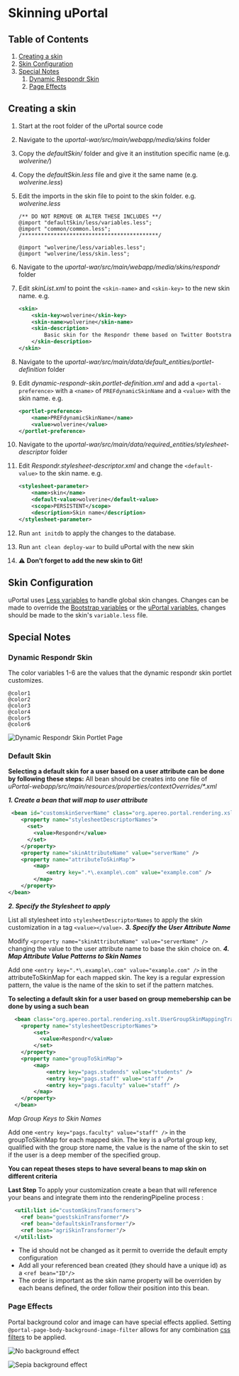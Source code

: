 # Skinning uPortal

## Table of Contents

1.  [Creating a skin](#creating-a-skin)
2.  [Skin Configuration](#skin-configuration)
3.  [Special Notes](#special-notes)
    1.  [Dynamic Respondr Skin](#dynamic-respondr-skin)
    2.  [Page Effects](#page-effects)

## Creating a skin

1.  Start at the root folder of the uPortal source code
2.  Navigate to the *uportal-war/src/main/webapp/media/skins* folder
3.  Copy the *defaultSkin/* folder and give it an institution specific name (e.g. *wolverine/*)
4.  Copy the *defaultSkin.less* file and give it the same name (e.g. *wolverine.less*)
5.  Edit the imports in the skin file to point to the skin folder. e.g. *wolverine.less*

    ``` less
    /** DO NOT REMOVE OR ALTER THESE INCLUDES **/
    @import "defaultSkin/less/variables.less";
    @import "common/common.less";
    /*******************************************/

    @import "wolverine/less/variables.less";
    @import "wolverine/less/skin.less";
    ```

6.  Navigate to the *uportal-war/src/main/webapp/media/skins/respondr* folder
7.  Edit *skinList.xml* to point the `<skin-name>` and `<skin-key>` to the new skin name. e.g.

    ``` xml
    <skin>
        <skin-key>wolverine</skin-key>
        <skin-name>wolverine</skin-name>
        <skin-description>
            Basic skin for the Respondr theme based on Twitter Bootstrap and Responsive Design
        </skin-description>
    </skin>
    ```

8.  Navigate to the *uportal-war/src/main/data/default_entities/portlet-definition* folder
9.  Edit *dynamic-respondr-skin.portlet-definition.xml* and add a `<portal-preference>` with a `<name>` of `PREFdynamicSkinName` and a `<value>` with the skin name. e.g.

    ``` xml
    <portlet-preference>
        <name>PREFdynamicSkinName</name>
        <value>wolverine</value>
    </portlet-preference>
    ```

10. Navigate to the *uportal-war/src/main/data/required_entities/stylesheet-descriptor* folder
11. Edit *Respondr.stylesheet-descriptor.xml* and change the `<default-value>` to the skin name. e.g.

    ``` xml
    <stylesheet-parameter>
        <name>skin</name>
        <default-value>wolverine</default-value>
        <scope>PERSISTENT</scope>
        <description>Skin name</description>
    </stylesheet-parameter>
    ```

12. Run `ant initdb` to apply the changes to the database.
13. Run `ant clean deploy-war` to build uPortal with the new skin
14. :warning: **Don’t forget to add the new skin to Git!**

## Skin Configuration

uPortal uses [Less variables](http://lesscss.org/features/#variables-feature) to handle global skin changes.
Changes can be made to override the [Bootstrap variables](/uportal-war/src/main/webapp/media/skins/respondr/common/bootstrap/variables.less) or the [uPortal variables](/uportal-war/src/main/webapp/media/skins/respondr/defaultSkin/less/variables.less), changes should be made to the skin's `variable.less` file.

## Special Notes

### Dynamic Respondr Skin

The color variables 1-6 are the values that the dynamic respondr skin portlet customizes.

``` less
@color1
@color2
@color3
@color4
@color5
@color6
```

![Dynamic Respondr Skin Portlet Page](images/dynamic-respondr-skin.png)

### Default Skin

**Selecting a default skin for a user based on a user attribute can be done by following these steps:**
All bean should be creates into one file of *uPortal-webapp/src/main/resources/properties/contextOverrides/\*.xml*

***1. Create a bean that will map to user attribute*** 
```xml 
 <bean id="customskinServerName" class="org.apereo.portal.rendering.xslt.UserAttributeSkinMappingTransformerConfigurationSource">
    <property name="stylesheetDescriptorNames">
      <set>
        <value>Respondr</value>
      </set>
    </property>
    <property name="skinAttributeName" value="serverName" />
    <property name="attributeToSkinMap">
        <map>
            <entry key=".*\.example\.com" value="example.com" />
        </map>
    </property>
</bean>
```
***2. Specify the Stylesheet to apply***

List all stylesheet into `stylesheetDescriptorNames` to apply the skin customization in a tag `<value></value>`.
***3. Specify the User Attribute Name***

Modify `<property name="skinAttributeName" value="serverName" />` changing the value to the user attribute name to base the skin choice on.
***4. Map Attribute Value Patterns to Skin Names***
 
Add one `<entry key=".*\.example\.com" value="example.com" />` in the attributeToSkinMap for each mapped skin. The key is a regular expression pattern, the value is the name of the skin to set if the pattern matches.


**To selecting a default skin for a user based on group memebership can be done by using a such bean**

```xml
  <bean class="org.apereo.portal.rendering.xslt.UserGroupSkinMappingTransformerConfigurationSource">
    <property name="stylesheetDescriptorNames">
        <set>
          <value>Respondr</value>
        </set>
    </property>
    <property name="groupToSkinMap">
        <map>
            <entry key="pags.studends" value="students" />
            <entry key="pags.staff" value="staff" />
            <entry key="pags.faculty" value="staff" />
        </map>
    </property>
  </bean>
```
*Map Group Keys to Skin Names*

Add one `<entry key="pags.faculty" value="staff" />` in the groupToSkinMap for each mapped skin. The key is a uPortal group key, qualified with the group store name, the value is the name of the skin to set if the user is a deep member of the specified group.

**You can repeat theses steps to have several beans to map skin on different criteria**

**Last Step**
To apply your customization create a bean that will reference your beans and integrate them into the renderingPipeline process :
```xml
  <util:list id="customSkinsTransformers">
    <ref bean="guestskinTransformer"/>
    <ref bean="defaultskinTransformer"/>
    <ref bean="agriSkinTransformer"/>
  </util:list>
```
- The id should not be changed as it permit to override the default empty configuration
- Add all your referenced bean created (they should have a unique id) as a `<ref bean="ID"/>`
- The order is important as the skin name property will be overriden by each beans defined, the order follow their position into this bean. 
 
### Page Effects

Portal background color and image can have special effects applied.
Setting `@portal-page-body-background-image-filter` allows for any combination [css filters](https://developer.mozilla.org/en-US/docs/Web/CSS/filter) to be applied.

![No background effect](images/background-filter-none.png)

![Sepia background effect](images/background-filter-sepia.png)
